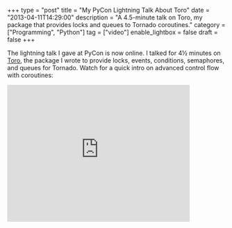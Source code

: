 +++
type = "post"
title = "My PyCon Lightning Talk About Toro"
date = "2013-04-11T14:29:00"
description = "A 4.5-minute talk on Toro, my package that provides locks and queues to Tornado coroutines."
category = ["Programming", "Python"]
tag = ["video"]
enable_lightbox = false
draft = false
+++

<p>The lightning talk I gave at PyCon is now online. I talked for 4&#189; minutes on <a href="http://toro.readthedocs.org/en/stable/">Toro</a>, the package I wrote to provide locks, events, conditions, semaphores, and queues for Tornado. Watch for a quick intro on advanced control flow with coroutines:</p>
<iframe width="420" height="315" src="https://www.youtube.com/embed/pYZNLOKEE5I?rel=0" frameborder="0" allowfullscreen></iframe>
